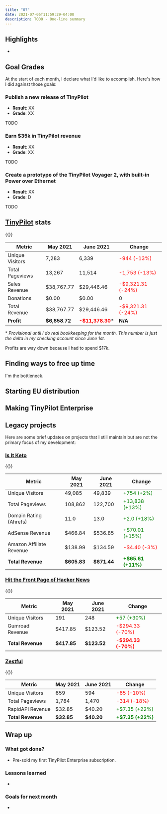 ```yaml
---
title: "07"
date: 2021-07-05T11:59:29-04:00
description: TODO - One-line summary
---
```


## Highlights

*

## Goal Grades

At the start of each month, I declare what I'd like to accomplish. Here's how I did against those goals:

### Publish a new release of TinyPilot

* **Result**: XX
* **Grade**: XX

TODO

### Earn $35k in TinyPilot revenue

* **Result**: XX
* **Grade**: XX

TODO

### Create a prototype of the TinyPilot Voyager 2, with built-in Power over Ethernet

* **Result**: XX
* **Grade**: D

TODO

## [TinyPilot](https://tinypilotkvm.com/?ref=mtlynch.io) stats

{{<revenue-graph project="tinypilot">}}

| Metric          | May 2021      | June 2021  | Change                                     |
| --------------- | ------------- | ---------- | ------------------------------------------ |
| Unique Visitors | 7,283         | 6,339      | <font color="red">-944 (-13%)</font>       |
| Total Pageviews | 13,267        | 11,514     | <font color="red">-1,753 (-13%)</font>     |
| Sales Revenue   | $38,767.77    | $29,446.46 | <font color="red">-$9,321.31 (-24%)</font> |
| Donations       | $0.00         | $0.00      | 0                                          |
| Total Revenue   | $38,767.77    | $29,446.46 | <font color="red">-$9,321.31 (-24%)</font> |
| **Profit**      | **$6,858.72** | <font color="red">**-$11,378.30**</font>\*    | **N/A**                                    |

\* *Provisional until I do real bookkeeping for the month. This number is just the delta in my checking account since June 1st.*

Profits are way down because I had to spend $17k.

## Finding ways to free up time

I'm the bottleneck.

## Starting EU distribution

## Making TinyPilot Enterprise


## Legacy projects

Here are some brief updates on projects that I still maintain but are not the primary focus of my development:

### [Is It Keto](https://isitketo.org)

{{<revenue-graph project="isitketo">}}

| Metric                   | May 2021    | June 2021   | Change                                        |
| ------------------------ | ----------- | ----------- | --------------------------------------------- |
| Unique Visitors          | 49,085      | 49,839      | <font color="green">+754 (+2%)</font>         |
| Total Pageviews          | 108,862     | 122,700     | <font color="green">+13,838 (+13%)</font>     |
| Domain Rating (Ahrefs)   | 11.0        | 13.0        | <font color="green">+2.0 (+18%)</font>        |
| AdSense Revenue          | $466.84     | $536.85     | <font color="green">+$70.01 (+15%)</font>     |
| Amazon Affiliate Revenue | $138.99     | $134.59     | <font color="red">-$4.40 (-3%)</font>         |
| **Total Revenue**        | **$605.83** | **$671.44** | **<font color="green">+$65.61 (+11%)</font>** |

### [Hit the Front Page of Hacker News](https://hitthefrontpage.com/)

{{<revenue-graph project="htfp">}}

| Metric                    | May 2021    | June 2021   | Change                                       |
| ------------------------- | ----------- | ----------- | -------------------------------------------- |
| Unique Visitors           | 191         | 248         | <font color="green">+57 (+30%)</font>        |
| Gumroad Revenue           | $417.85     | $123.52     | <font color="red">-$294.33 (-70%)</font>     |
| **Total Revenue**         | **$417.85** | **$123.52** | **<font color="red">-$294.33 (-70%)</font>** |

### [Zestful](https://zestfuldata.com)

{{<revenue-graph project="zestful">}}

| Metric            | May 2021   | June 2021  | Change                                       |
| ----------------- | ---------- | ---------- | -------------------------------------------- |
| Unique Visitors   | 659        | 594        | <font color="red">-65 (-10%)</font>          |
| Total Pageviews   | 1,784      | 1,470      | <font color="red">-314 (-18%)</font>         |
| RapidAPI Revenue  | $32.85     | $40.20     | <font color="green">+$7.35 (+22%)</font>     |
| **Total Revenue** | **$32.85** | **$40.20** | **<font color="green">+$7.35 (+22%)</font>** |

## Wrap up

### What got done?

* Pre-sold my first TinyPilot Enterprise subscription.

### Lessons learned

*

### Goals for next month

*
